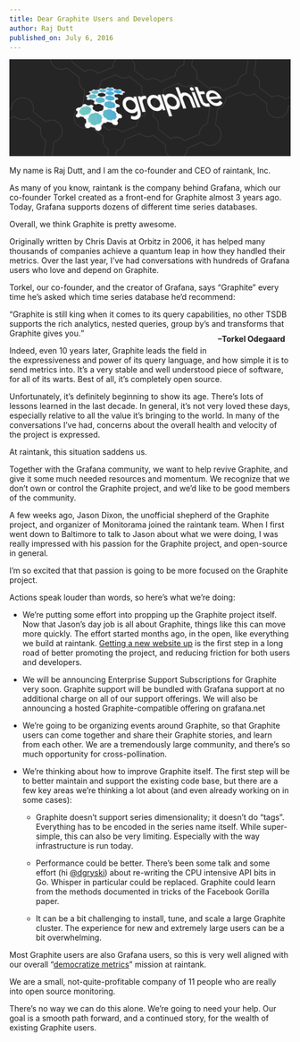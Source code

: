 ```yaml
---
title: Dear Graphite Users and Developers
author: Raj Dutt
published_on: July 6, 2016
---
```

<img src="/assets/img/v2/graphite.png">

My name is Raj Dutt, and I am the co-founder and CEO of raintank, Inc.

As many of you know, raintank is the company behind Grafana, which our co-founder Torkel created as a front-end for Graphite almost 3 years ago. Today, Grafana supports dozens of different time series databases.

Overall, we think Graphite is pretty awesome. 

Originally written by Chris Davis at Orbitz in 2006, it has helped many thousands of companies achieve a quantum leap in how they handled their metrics. Over the last year, I’ve had conversations with hundreds of Grafana users who love and depend on Graphite.

Torkel, our co-founder, and the creator of Grafana, says “Graphite” every time he’s asked which time series database he’d recommend:

<q class="quote">Graphite is still king when it comes to its query capabilities, no other TSDB supports the rich analytics, nested queries, group by’s and transforms that Graphite gives you.<span style="float:right; font-weight:bold; margin-top:10px; margin-right:10px; padding-bottom:20px;">–Torkel Odegaard</span></q>

Indeed, even 10 years later, Graphite leads the field in the expressiveness and power of its query language, and how simple it is to send metrics into. It’s a very stable and well understood piece of software, for all of its warts.  Best of all, it’s completely open source.

Unfortunately, it’s definitely beginning to show its age. There’s lots of lessons learned in the last decade. In general, it’s not very loved these days, especially relative to all the value it’s bringing to the world. In many of the conversations I’ve had, concerns about the overall health and velocity of the project is expressed.

At raintank, this situation saddens us. 

Together with the Grafana community, we want to help revive Graphite, and give it some much needed resources and momentum. We recognize that we don’t own or control the Graphite project, and we’d like to be good members of the community.

A few weeks ago, Jason Dixon, the unofficial shepherd of the Graphite project, and organizer of Monitorama joined the raintank team. When I first went down to Baltimore to talk to Jason about what we were doing, I was really impressed with his passion for the Graphite project, and open-source in general.

I’m so excited that that passion is going to be more focused on the Graphite project. 

 Actions speak louder than words, so here’s what we’re doing:

* We’re putting some effort into propping up the Graphite project itself. Now that Jason’s day job is all about Graphite, things like this can move more quickly. The effort started months ago, in the open, like everything we build at raintank. [Getting a new website up](http://graphiteapp.org) is the first step in a long road of better promoting the project, and reducing friction for both users and developers. 

* We will be announcing Enterprise Support Subscriptions for Graphite very soon. Graphite support will be bundled with Grafana support at no additional charge on all of our support offerings. We will also be announcing a hosted Graphite-compatible offering on grafana.net

* We’re going to be organizing events around Graphite, so that Graphite users can come together and share their Graphite stories, and learn from each other. We are a tremendously large community, and there’s so much opportunity for cross-pollination.

* We’re thinking about how to improve Graphite itself. The first step will be to better maintain and support the existing code base, but there are a few key areas we’re thinking a lot about (and even already working on in some cases):

  * Graphite doesn’t support series dimensionality; it doesn’t do “tags”. Everything has to be encoded in the series name itself. While super-simple, this can also be very limiting. Especially with the way infrastructure is run today.

  * Performance could be better. There’s been some talk and some effort (hi [@dgryski](https://twitter.com/dgryski)) about re-writing the CPU intensive API bits in Go. Whisper in particular could be replaced. Graphite could learn from the methods documented in tricks of the Facebook Gorilla paper.

  * It can be a bit challenging to install, tune, and scale a large Graphite cluster. The experience for new and extremely large users can be a bit overwhelming.

Most Graphite users are also Grafana users, so this is very well aligned with our overall “[democratize metrics](https://blog.raintank.io/democratize-metrics-sounds-interesting-but-what-does-it-mean/)” mission at raintank.

We are a small, not-quite-profitable company of 11 people who are really into open source monitoring. 

There’s no way we can do this alone. We’re going to need your help. Our goal is a smooth path forward, and a continued story, for the wealth of existing Graphite users.


